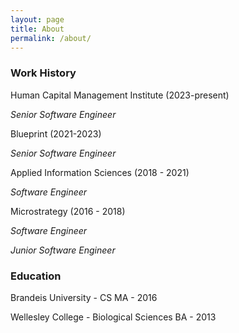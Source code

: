 ```yaml
---
layout: page
title: About
permalink: /about/
---
```


### Work History

Human Capital Management Institute (2023-present)

*Senior Software Engineer*

Blueprint (2021-2023)

*Senior Software Engineer*

Applied Information Sciences (2018 - 2021)

*Software Engineer*

Microstrategy (2016 - 2018) 

*Software Engineer*

*Junior Software Engineer* 

### Education

Brandeis University - CS MA - 2016

Wellesley College - Biological Sciences BA - 2013